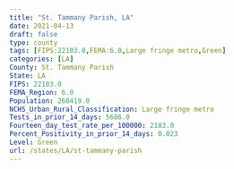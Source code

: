 ```yaml
---
title: "St. Tammany Parish, LA"
date: 2021-04-13
draft: false
type: county
tags: [FIPS:22103.0,FEMA:6.0,Large fringe metro,Green]
categories: [LA]
County: St. Tammany Parish
State: LA
FIPS: 22103.0
FEMA_Region: 6.0
Population: 260419.0
NCHS_Urban_Rural_Classification: Large fringe metro
Tests_in_prior_14_days: 5686.0
Fourteen_day_test_rate_per_100000: 2183.0
Percent_Positivity_in_prior_14_days: 0.023
Level: Green
url: /states/LA/st-tammany-parish
---
```



